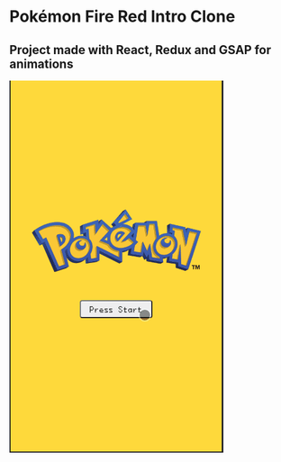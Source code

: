 <h1>Pokémon Fire Red Intro Clone</h1>
<h2>Project made with React, Redux and GSAP for animations</h2>
<img src="./public/images/app.gif"/>
